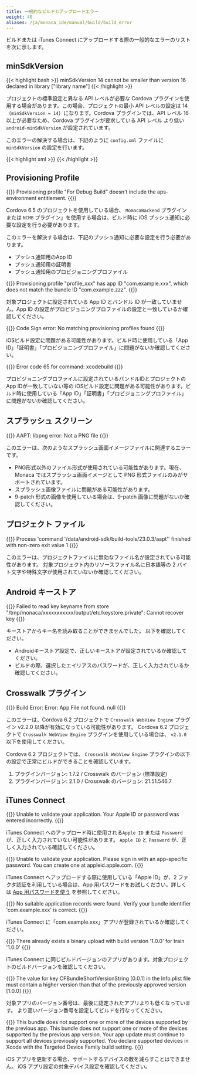 ```yaml
---
title: 一般的なビルドとアップロードエラー
weight: 40
aliases: /ja/monaca_ide/manual/build/build_error
---
```


ビルドまたは iTunes Connect
にアップロードする際の一般的なエラーのリストを次に示します。

minSdkVersion
-------------

{{< highlight bash >}}
minSdkVersion 14 cannot be smaller than version 16 declared in library ["library name"]
{{< /highlight >}}

プロジェクトの標準設定と異なる API レベルが必要な Cordova
プラグインを使用する場合があります。この場合、プロジェクトの最小 API
レベルの設定は 14（`minSdkVersion = 14`）になります。Cordova
プラグインでは、API レベル 16 以上が必要なため、Cordova
プラグインが要求している API レベル より低い `android-minSdkVersion`
が設定されています。

このエラーの解決する場合は、下記のように `config.xml` ファイルに
`minSdkVersion` の設定を行います。

{{< highlight xml >}}
<preference name="android-minSdkVersion" value="16" />
{{< /highlight >}}

Provisioning Profile
--------------------

{{<highlight bash >}}
Provisioning profile "For Debug Build" doesn't include the aps-environment entitlement.
{{</highlight>}}

Cordova 6.5 のプロジェクトを使用している場合、 `MomacaBackend`
プラグイン または `NCMB` プラグイン」を使用する場合は、ビルド時に iOS
プッシュ通知に必要な設定を行う必要があります。

このエラーを解決する場合は、下記のプッシュ通知に必要な設定を行う必要があります。

-   プッシュ通知用のApp ID
-   プッシュ通知用の証明書
-   プッシュ通知用のプロビジョニングプロファイル

{{<highlight bash>}}
Provisioning profile "profile_xxx" has app ID "com.example.xxx", which does not match the bundle ID "com.example.zzz".
{{</highlight>}}

対象プロジェクトに設定されている App ID とバンドル ID
が一致していません。App ID
の設定がプロビジョニングプロファイルの設定と一致しているか確認してください。

{{<highlight bash>}}
Code Sign error: No matching provisioning profiles found
{{</highlight>}}

iOSビルド設定に問題がある可能性があります。ビルド時に使用している「App
ID」「証明書」「プロビジョニングプロファイル」に問題がないか確認してください。

{{<highlight bash>}}
Error code 65 for command: xcodebuild 
{{</highlight>}}

プロビジョニングプロファイルに設定されているバンドルIDとプロジェクトのApp
IDが一致していない等の
iOSビルド設定に問題がある可能性があります。ビルド時に使用している「App
ID」「証明書」「プロビジョニングプロファイル」に問題がないか確認してください。

スプラッシュ スクリーン
-----------------------

{{<highlight bash>}}
AAPT: libpng error: Not a PNG file
{{</highlight>}}

このエラーは、次のようなスプラッシュ画面イメージファイルに関連するエラーです。

-   PNG形式以外のファイル形式が使用されている可能性があります。現在、Monaca
    ではスプラッシュ画面イメージとして PNG
    形式ファイルのみがサポートされています。
-   スプラッシュ画像ファイルに問題がある可能性があります。
-   9-patch 形式の画像を使用している場合は、9-patch
    画像に問題がないか確認してください。

プロジェクト ファイル
---------------------

{{<highlight bash>}}
Process 'command '/data/android-sdk/build-tools/23.0.3/aapt'' finished with non-zero exit value 1
{{</highlight>}}

このエラーは、プロジェクトファイルに無効なファイル名が設定されている可能性があります。
対象プロジェクト内のリソースファイル名に日本語等の 2
バイト文字や特殊文字が使用されていないか確認してください。

Android キーストア
------------------

{{<highlight bash>}}
Failed to read key keyname from store "/tmp/monaca/xxxxxxxxxxx/output/etc/keystore.private": Cannot recover key
{{</highlight>}}

キーストアからキー名を読み取ることができませんでした。
以下を確認してください。

-   Androidキーストア設定で、正しいキーストアが設定されているか確認してください。
-   ビルドの際、選択したエイリアスのパスワードが、正しく入力されているか確認してください。

Crosswalk プラグイン
--------------------

{{<highlight bash>}}
Build Error: Error: App File not found. null
{{</highlight>}}

このエラーは、Cordova 6.2 プロジェクトで `Crosswalk WebView Engine`
プラグイン v2.2.0 以降が有効になっている可能性があります。 Cordova 6.2
プロジェクトで `Crosswalk WebView Engine`
プラグインを使用している場合は、 `v2.1.0` 以下を使用してください。

Cordova 6.2 プロジェクトでは、 `Crosswalk WebView Engine`
プラグインの以下の設定で正常にビルドができることを確認しています。

1.  プラグインバージョン: 1.7.2 / Crosswalk のバージョン (標準設定)
2.  プラグインバージョン: 2.1.0 / Crosswalk のバージョン: 21.51.546.7

iTunes Connect
--------------

{{<highlight bash>}}
Unable to validate your application. Your Apple ID or password was entered incorrectly.
{{</highlight>}}

iTunes Connect へのアップロード時に使用される`Apple ID` または
`Password` が、正しく入力されていない可能性があります。 `Apple ID` と
`Password` が、正しく入力されている確認してください。

{{<highlight bash>}}
Unable to validate your application. Please sign in with an app-specific password. You can create one at appleid.apple.com.
{{</highlight>}}

iTunes Connect へアップロードする際に使用している「Apple ID」が、2
ファクタ認証を利用している場合は、App
用パスワードをお試しください。詳しくは [App
用パスワードを使う](https://support.apple.com/ja-jp/HT204397)
を参照してください。

{{<highlight bash>}}
No suitable application records were found. Verify your bundle identifier 'com.example.xxx' is correct.
{{</highlight>}}

iTunes Connect
に「com.example.xxx」アプリが登録されているか確認してください。

{{<highlight bash>}}
There already exists a binary upload with build version '1.0.0' for train '1.0.0'
{{</highlight>}}

iTunes Connect
に同じビルドバージョンのアプリがあります。対象プロジェクトのビルドバージョンを確認してください。

{{<highlight bash>}}
The value for key CFBundleShortVersionString [0.0.1] in the Info.plist file must contain a higher version than that of the previously approved version [1.0.0]
{{</highlight>}}

対象アプリのバージョン番号は、最後に認定されたアプリよりも低くなっています。
より高いバージョン番号を設定してビルドを行なってください。

{{<highlight bash>}}
This bundle does not support one or more of the devices supported by the previous app. This bundle does not support one or more of the devices supported by the previous app version. Your app update must continue to support all devices previously supported. You declare supported devices in Xcode with the Targeted Device Family build setting. 
{{</highlight>}}

iOS
アプリを更新する場合、サポートするデバイスの数を減らすことはできません。
iOS アプリ設定の対象デバイス設定を確認してください。
